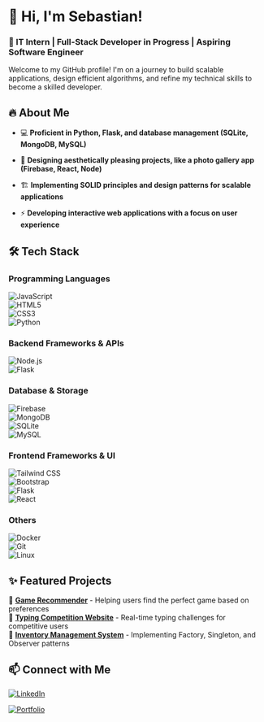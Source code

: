 # 👋 Hi, I'm Sebastian!  

### 🚀 IT Intern | Full-Stack Developer in Progress | Aspiring Software Engineer

Welcome to my GitHub profile! I'm on a journey to build scalable applications, design efficient algorithms, and refine my technical skills to become a skilled developer. 

## 🔥 About Me  
- 💻 **Proficient in Python, Flask, and database management (SQLite, MongoDB, MySQL)**

- 🎨 **Designing aesthetically pleasing projects, like a photo gallery app (Firebase, React, Node)**

- 🏗️ **Implementing SOLID principles and design patterns for scalable applications**

- ⚡ **Developing interactive web applications with a focus on user experience**


## 🛠️ Tech Stack  
### Programming Languages  
![JavaScript](https://img.shields.io/badge/JavaScript-F7DF1E?style=for-the-badge&logo=javascript&logoColor=black)  
![HTML5](https://img.shields.io/badge/HTML5-E34F26?style=for-the-badge&logo=html5&logoColor=white)  
![CSS3](https://img.shields.io/badge/CSS3-1572B6?style=for-the-badge&logo=css3&logoColor=white)  
![Python](https://img.shields.io/badge/Python-3776AB?style=for-the-badge&logo=python&logoColor=white)  

### Backend Frameworks & APIs  
![Node.js](https://img.shields.io/badge/Node.js-339933?style=for-the-badge&logo=node.js&logoColor=white)  
![Flask](https://img.shields.io/badge/Flask-000000?style=for-the-badge&logo=flask&logoColor=white)  

### Database & Storage  
![Firebase](https://img.shields.io/badge/Firebase-FFCA28?style=for-the-badge&logo=firebase&logoColor=black)  
![MongoDB](https://img.shields.io/badge/MongoDB-47A248?style=for-the-badge&logo=mongodb&logoColor=white)  
![SQLite](https://img.shields.io/badge/SQLite-003B57?style=for-the-badge&logo=sqlite&logoColor=white)  
![MySQL](https://img.shields.io/badge/MySQL-4479A1?style=for-the-badge&logo=mysql&logoColor=white)  

### Frontend Frameworks & UI  
![Tailwind CSS](https://img.shields.io/badge/TailwindCSS-38B2AC?style=for-the-badge&logo=tailwind-css&logoColor=white)  
![Bootstrap](https://img.shields.io/badge/Bootstrap-7952B3?style=for-the-badge&logo=bootstrap&logoColor=white)  
![Flask](https://img.shields.io/badge/Flask-000000?style=for-the-badge&logo=flask&logoColor=white)  
![React](https://img.shields.io/badge/React-61DAFB?style=for-the-badge&logo=react&logoColor=black)  

### Others
![Docker](https://img.shields.io/badge/Docker-2496ED?style=for-the-badge&logo=docker&logoColor=white)  
![Git](https://img.shields.io/badge/Git-F05032?style=for-the-badge&logo=git&logoColor=white)  
![Linux](https://img.shields.io/badge/Linux-FCC624?style=for-the-badge&logo=linux&logoColor=black)  


## ✨ Featured Projects  
🔹 **[Game Recommender](#)** - Helping users find the perfect game based on preferences  
🔹 **[Typing Competition Website](#)** - Real-time typing challenges for competitive users  
🔹 **[Inventory Management System](#)** - Implementing Factory, Singleton, and Observer patterns  


## 📫 Connect with Me  
[![LinkedIn](https://img.shields.io/badge/LinkedIn-0A66C2?style=for-the-badge&logo=linkedin&logoColor=white)](https://www.linkedin.com/in/sebastian-torres-cs/)

[![Portfolio](https://img.shields.io/badge/Portfolio-000000?style=for-the-badge&logo=github&logoColor=white)](https://sebastian.dev)
